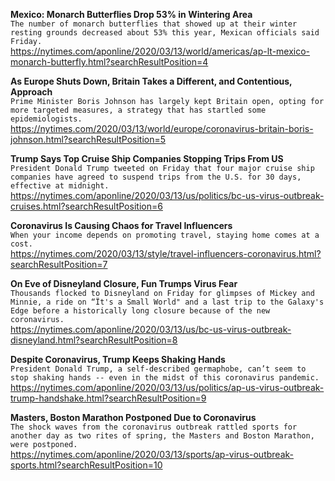 **Mexico: Monarch Butterflies Drop 53% in Wintering Area**\
`The number of monarch butterflies that showed up at their winter resting grounds decreased about 53% this year, Mexican officials said Friday. `\
https://nytimes.com/aponline/2020/03/13/world/americas/ap-lt-mexico-monarch-butterfly.html?searchResultPosition=4

**As Europe Shuts Down, Britain Takes a Different, and Contentious, Approach**\
`Prime Minister Boris Johnson has largely kept Britain open, opting for more targeted measures, a strategy that has startled some epidemiologists.`\
https://nytimes.com/2020/03/13/world/europe/coronavirus-britain-boris-johnson.html?searchResultPosition=5

**Trump Says Top Cruise Ship Companies Stopping Trips From US**\
`President Donald Trump tweeted on Friday that four major cruise ship companies have agreed to suspend trips from the U.S. for 30 days, effective at midnight.`\
https://nytimes.com/aponline/2020/03/13/us/politics/bc-us-virus-outbreak-cruises.html?searchResultPosition=6

**Coronavirus Is Causing Chaos for Travel Influencers**\
`When your income depends on promoting travel, staying home comes at a cost.`\
https://nytimes.com/2020/03/13/style/travel-influencers-coronavirus.html?searchResultPosition=7

**On Eve of Disneyland Closure, Fun Trumps Virus Fear**\
`Thousands flocked to Disneyland on Friday for glimpses of Mickey and Minnie, a ride on “Ït's a Small World" and a last trip to the Galaxy's Edge before a historically long closure because of the new coronavirus. `\
https://nytimes.com/aponline/2020/03/13/us/bc-us-virus-outbreak-disneyland.html?searchResultPosition=8

**Despite Coronavirus, Trump Keeps Shaking Hands**\
`President Donald Trump, a self-described germaphobe, can’t seem to stop shaking hands -- even in the midst of this coronavirus pandemic.`\
https://nytimes.com/aponline/2020/03/13/us/politics/ap-us-virus-outbreak-trump-handshake.html?searchResultPosition=9

**Masters, Boston Marathon Postponed Due to Coronavirus**\
`The shock waves from the coronavirus outbreak rattled sports for another day as two rites of spring, the Masters and Boston Marathon, were postponed.`\
https://nytimes.com/aponline/2020/03/13/sports/ap-virus-outbreak-sports.html?searchResultPosition=10

